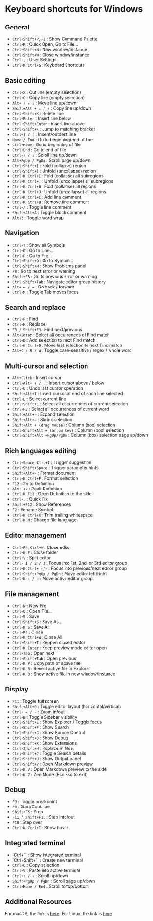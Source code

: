 # Keyboard shortcuts for Windows

## General

- `Ctrl+Shift+P`, `F1` : Show Command Palette
- `Ctrl+P` : Quick Open, Go to File…
- `Ctrl+Shift+N` : New window/instance
- `Ctrl+Shift+W` : Close window/instance
- `Ctrl+,` : User Settings
- `Ctrl+K Ctrl+S` : Keyboard Shortcuts

## Basic editing

- `Ctrl+X` : Cut line (empty selection)
- `Ctrl+C` : Copy line (empty selection)
- `Alt+ ↑ / ↓` : Move line up/down
- `Shift+Alt + ↓ / ↑` : Copy line up/down
- `Ctrl+Shift+K` : Delete line
- `Ctrl+Enter` : Insert line below
- `Ctrl+Shift+Enter` : Insert line above
- `Ctrl+Shift+\` : Jump to matching bracket
- `Ctrl+] / [` : Indent/outdent line
- `Home / End` : Go to beginning/end of line
- `Ctrl+Home` : Go to beginning of file
- `Ctrl+End` : Go to end of file
- `Ctrl+↑ / ↓` : Scroll line up/down
- `Alt+PgUp / PgDn` : Scroll page up/down
- `Ctrl+Shift+[` : Fold (collapse) region
- `Ctrl+Shift+]` : Unfold (uncollapse) region
- `Ctrl+K Ctrl+[` : Fold (collapse) all subregions
- `Ctrl+K Ctrl+]` : Unfold (uncollapse) all subregions
- `Ctrl+K Ctrl+0` : Fold (collapse) all regions
- `Ctrl+K Ctrl+J` : Unfold (uncollapse) all regions
- `Ctrl+K Ctrl+C` : Add line comment
- `Ctrl+K Ctrl+U` : Remove line comment
- `Ctrl+/` : Toggle line comment
- `Shift+Alt+A` : Toggle block comment
- `Alt+Z` : Toggle word wrap

## Navigation

- `Ctrl+T` : Show all Symbols
- `Ctrl+G` : Go to Line...
- `Ctrl+P` : Go to File...
- `Ctrl+Shift+O` : Go to Symbol...
- `Ctrl+Shift+M` : Show Problems panel
- `F8` : Go to next error or warning
- `Shift+F8` : Go to previous error or warning
- `Ctrl+Shift+Tab` : Navigate editor group history
- `Alt+ ← / →` : Go back / forward
- `Ctrl+M` : Toggle Tab moves focus

## Search and replace

- `Ctrl+F` : Find
- `Ctrl+H` : Replace
- `F3 / Shift+F3` : Find next/previous
- `Alt+Enter` : Select all occurrences of Find match
- `Ctrl+D` : Add selection to next Find match
- `Ctrl+K Ctrl+D` : Move last selection to next Find match
- `Alt+C / R / W` : Toggle case-sensitive / regex / whole word

## Multi-cursor and selection

- `Alt+Click` : Insert cursor
- `Ctrl+Alt+ ↑ / ↓` : Insert cursor above / below
- `Ctrl+U` : Undo last cursor operation
- `Shift+Alt+I` : Insert cursor at end of each line selected
- `Ctrl+L` : Select current line
- `Ctrl+Shift+L` : Select all occurrences of current selection
- `Ctrl+F2` : Select all occurrences of current word
- `Shift+Alt+→` : Expand selection
- `Shift+Alt+←` : Shrink selection
- `Shift+Alt + (drag mouse)` : Column (box) selection
- `Ctrl+Shift+Alt + (arrow key)` : Column (box) selection
- `Ctrl+Shift+Alt +PgUp/PgDn` : Column (box) selection page up/down

## Rich languages editing

- `Ctrl+Space`, `Ctrl+I` : Trigger suggestion
- `Ctrl+Shift+Space` : Trigger parameter hints
- `Shift+Alt+F` : Format document
- `Ctrl+K Ctrl+F` : Format selection
- `F12` : Go to Definition
- `Alt+F12` : Peek Definition
- `Ctrl+K F12` : Open Definition to the side
- `Ctrl+.` : Quick Fix
- `Shift+F12` : Show References
- `F2` : Rename Symbol
- `Ctrl+K Ctrl+X` : Trim trailing whitespace
- `Ctrl+K M` : Change file language

## Editor management

- `Ctrl+F4`, `Ctrl+W` : Close editor
- `Ctrl+K F` : Close folder
- `Ctrl+\` : Split editor
- `Ctrl+ 1 / 2 / 3` : Focus into 1st, 2nd, or 3rd editor group
- `Ctrl+K Ctrl+ ←/→` : Focus into previous/next editor group
- `Ctrl+Shift+PgUp / PgDn` : Move editor left/right
- `Ctrl+K ← / →` : Move active editor group

## File management

- `Ctrl+N` : New File
- `Ctrl+O` : Open File...
- `Ctrl+S` : Save
- `Ctrl+Shift+S` : Save As...
- `Ctrl+K S` : Save All
- `Ctrl+F4` : Close
- `Ctrl+K Ctrl+W` : Close All
- `Ctrl+Shift+T` : Reopen closed editor
- `Ctrl+K Enter` : Keep preview mode editor open
- `Ctrl+Tab` : Open next
- `Ctrl+Shift+Tab` : Open previous
- `Ctrl+K P` : Copy path of active file
- `Ctrl+K R` : Reveal active file in Explorer
- `Ctrl+K O` : Show active file in new window/instance

## Display

- `F11` : Toggle full screen
- `Shift+Alt+0` : Toggle editor layout (horizontal/vertical)
- `Ctrl+ = / -` : Zoom in/out
- `Ctrl+B` : Toggle Sidebar visibility
- `Ctrl+Shift+E` : Show Explorer / Toggle focus
- `Ctrl+Shift+F` : Show Search
- `Ctrl+Shift+G` : Show Source Control
- `Ctrl+Shift+D` : Show Debug
- `Ctrl+Shift+X` : Show Extensions
- `Ctrl+Shift+H` : Replace in files
- `Ctrl+Shift+J` : Toggle Search details
- `Ctrl+Shift+U` : Show Output panel
- `Ctrl+Shift+V` : Open Markdown preview
- `Ctrl+K V` : Open Markdown preview to the side
- `Ctrl+K Z` : Zen Mode (Esc Esc to exit)

## Debug

- `F9` : Toggle breakpoint
- `F5` : Start/Continue
- `Shift+F5` : Stop
- `F11 / Shift+F11` : Step into/out
- `F10` : Step over
- `Ctrl+K Ctrl+I` : Show hover

## Integrated terminal

- `Ctrl+`` : Show integrated terminal
- `Ctrl+Shift+`` : Create new terminal
- `Ctrl+C` : Copy selection
- `Ctrl+V` : Paste into active terminal
- `Ctrl+↑ / ↓` : Scroll up/down
- `Shift+PgUp / PgDn` : Scroll page up/down
- `Ctrl+Home / End` : Scroll to top/bottom

## Additional Resources

For macOS, the link is [here](https://code.visualstudio.com/shortcuts/keyboard-shortcuts-macos.pdf).
For Linux, the link is [here](https://code.visualstudio.com/shortcuts/keyboard-shortcuts-linux.pdf).
